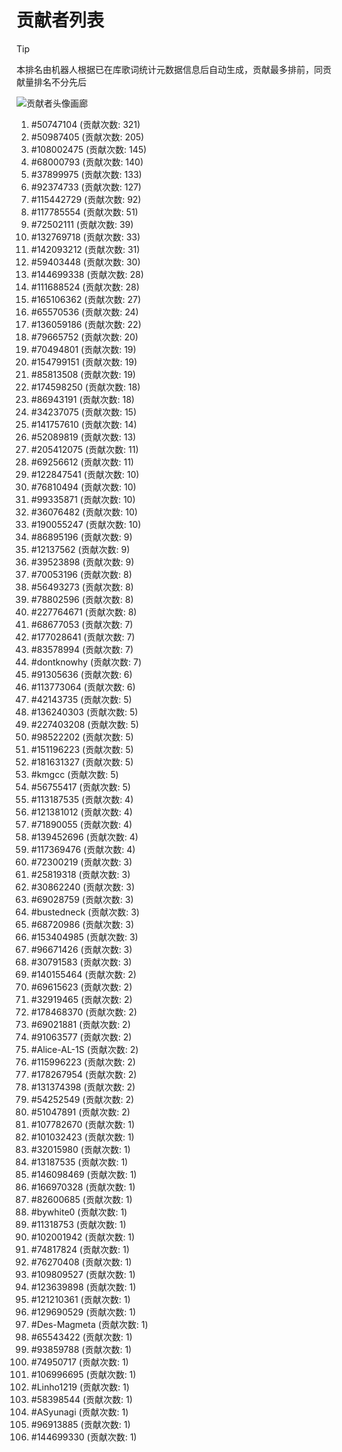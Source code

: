 # 贡献者列表

> [!TIP]
> 本排名由机器人根据已在库歌词统计元数据信息后自动生成，贡献最多排前，同贡献量排名不分先后

![贡献者头像画廊](./CONTRIBUTORS.svg)

1. #50747104 (贡献次数: 321)
2. #50987405 (贡献次数: 205)
3. #108002475 (贡献次数: 145)
4. #68000793 (贡献次数: 140)
5. #37899975 (贡献次数: 133)
6. #92374733 (贡献次数: 127)
7. #115442729 (贡献次数: 92)
8. #117785554 (贡献次数: 51)
9. #72502111 (贡献次数: 39)
10. #132769718 (贡献次数: 33)
11. #142093212 (贡献次数: 31)
12. #59403448 (贡献次数: 30)
13. #144699338 (贡献次数: 28)
14. #111688524 (贡献次数: 28)
15. #165106362 (贡献次数: 27)
16. #65570536 (贡献次数: 24)
17. #136059186 (贡献次数: 22)
18. #79665752 (贡献次数: 20)
19. #70494801 (贡献次数: 19)
20. #154799151 (贡献次数: 19)
21. #85813508 (贡献次数: 19)
22. #174598250 (贡献次数: 18)
23. #86943191 (贡献次数: 18)
24. #34237075 (贡献次数: 15)
25. #141757610 (贡献次数: 14)
26. #52089819 (贡献次数: 13)
27. #205412075 (贡献次数: 11)
28. #69256612 (贡献次数: 11)
29. #122847541 (贡献次数: 10)
30. #76810494 (贡献次数: 10)
31. #99335871 (贡献次数: 10)
32. #36076482 (贡献次数: 10)
33. #190055247 (贡献次数: 10)
34. #86895196 (贡献次数: 9)
35. #12137562 (贡献次数: 9)
36. #39523898 (贡献次数: 9)
37. #70053196 (贡献次数: 8)
38. #56493273 (贡献次数: 8)
39. #78802596 (贡献次数: 8)
40. #227764671 (贡献次数: 8)
41. #68677053 (贡献次数: 7)
42. #177028641 (贡献次数: 7)
43. #83578994 (贡献次数: 7)
44. #dontknowhy (贡献次数: 7)
45. #91305636 (贡献次数: 6)
46. #113773064 (贡献次数: 6)
47. #42143735 (贡献次数: 5)
48. #136240303 (贡献次数: 5)
49. #227403208 (贡献次数: 5)
50. #98522202 (贡献次数: 5)
51. #151196223 (贡献次数: 5)
52. #181631327 (贡献次数: 5)
53. #kmgcc (贡献次数: 5)
54. #56755417 (贡献次数: 5)
55. #113187535 (贡献次数: 4)
56. #121381012 (贡献次数: 4)
57. #71890055 (贡献次数: 4)
58. #139452696 (贡献次数: 4)
59. #117369476 (贡献次数: 4)
60. #72300219 (贡献次数: 3)
61. #25819318 (贡献次数: 3)
62. #30862240 (贡献次数: 3)
63. #69028759 (贡献次数: 3)
64. #bustedneck (贡献次数: 3)
65. #68720986 (贡献次数: 3)
66. #153404985 (贡献次数: 3)
67. #96671426 (贡献次数: 3)
68. #30791583 (贡献次数: 3)
69. #140155464 (贡献次数: 2)
70. #69615623 (贡献次数: 2)
71. #32919465 (贡献次数: 2)
72. #178468370 (贡献次数: 2)
73. #69021881 (贡献次数: 2)
74. #91063577 (贡献次数: 2)
75. #Alice-AL-1S (贡献次数: 2)
76. #115996223 (贡献次数: 2)
77. #178267954 (贡献次数: 2)
78. #131374398 (贡献次数: 2)
79. #54252549 (贡献次数: 2)
80. #51047891 (贡献次数: 2)
81. #107782670 (贡献次数: 1)
82. #101032423 (贡献次数: 1)
83. #32015980 (贡献次数: 1)
84. #13187535 (贡献次数: 1)
85. #146098469 (贡献次数: 1)
86. #166970328 (贡献次数: 1)
87. #82600685 (贡献次数: 1)
88. #bywhite0 (贡献次数: 1)
89. #11318753 (贡献次数: 1)
90. #102001942 (贡献次数: 1)
91. #74817824 (贡献次数: 1)
92. #76270408 (贡献次数: 1)
93. #109809527 (贡献次数: 1)
94. #123639898 (贡献次数: 1)
95. #121210361 (贡献次数: 1)
96. #129690529 (贡献次数: 1)
97. #Des-Magmeta (贡献次数: 1)
98. #65543422 (贡献次数: 1)
99. #93859788 (贡献次数: 1)
100. #74950717 (贡献次数: 1)
101. #106996695 (贡献次数: 1)
102. #Linho1219 (贡献次数: 1)
103. #58398544 (贡献次数: 1)
104. #ASyunagi (贡献次数: 1)
105. #96913885 (贡献次数: 1)
106. #144699330 (贡献次数: 1)
